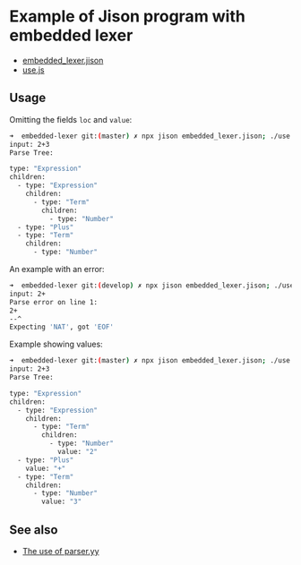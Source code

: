 # Example of Jison program with embedded lexer

* [embedded_lexer.jison](embedded_lexer.jison)
* [use.js](use.js)

## Usage

Omitting the fields `loc` and `value`:

```bash
➜  embedded-lexer git:(master) ✗ npx jison embedded_lexer.jison; ./use.js 2+3 loc value
input: 2+3
Parse Tree:

type: "Expression"
children:
  - type: "Expression"
    children:
      - type: "Term"
        children:
          - type: "Number"
  - type: "Plus"
  - type: "Term"
    children:
      - type: "Number"
```

An example with an error:

```bash
➜  embedded-lexer git:(develop) ✗ npx jison embedded_lexer.jison; ./use.js 2+
input: 2+
Parse error on line 1:
2+
--^
Expecting 'NAT', got 'EOF'
```

Example showing values:

```bash
➜  embedded-lexer git:(master) ✗ npx jison embedded_lexer.jison; ./use.js 2+3 loc      
input: 2+3
Parse Tree:

type: "Expression"
children:
  - type: "Expression"
    children:
      - type: "Term"
        children:
          - type: "Number"
            value: "2"
  - type: "Plus"
    value: "+"
  - type: "Term"
    children:
      - type: "Number"
        value: "3"
```

## See also

* [The use of parser.yy](https://github.com/ULL-ESIT-PL/hello-jison/blob/master/minus/README.md#parseryy)
